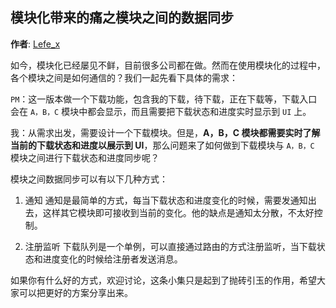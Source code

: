 ## 模块化带来的痛之模块之间的数据同步

**作者**: [Lefe_x](https://weibo.com/u/5953150140)

如今，模块化已经屡见不鲜，目前很多公司都在做。然而在使用模块化的过程中，各个模块之间是如何通信的？我们一起先看下具体的需求：

`PM`：这一版本做一个下载功能，包含我的下载，待下载，正在下载等，下载入口会在 `A，B，C` 模块中都会显示，而且需要把下载状态和进度实时显示到 `UI` 上。

我：从需求出发，需要设计一个下载模块。但是，**A，B，C 模块都需要实时了解当前的下载状态和进度以展示到 UI**，那么问题来了如何做到下载模块与 `A，B，C` 模块之间进行下载状态和进度同步呢？

模块之间数据同步可以有以下几种方式：

1. 通知
通知是最简单的方式，每当下载状态和进度变化的时候，需要发通知出去，这样其它模块即可接收到当前的变化。他的缺点是通知太分散，不太好控制。

2. 注册监听
下载队列是一个单例，可以直接通过路由的方式注册监听，当下载状态和进度变化的时候给注册者发送消息。

如果你有什么好的方式，欢迎讨论，这条小集只是起到了抛砖引玉的作用，希望大家可以把更好的方案分享出来。

